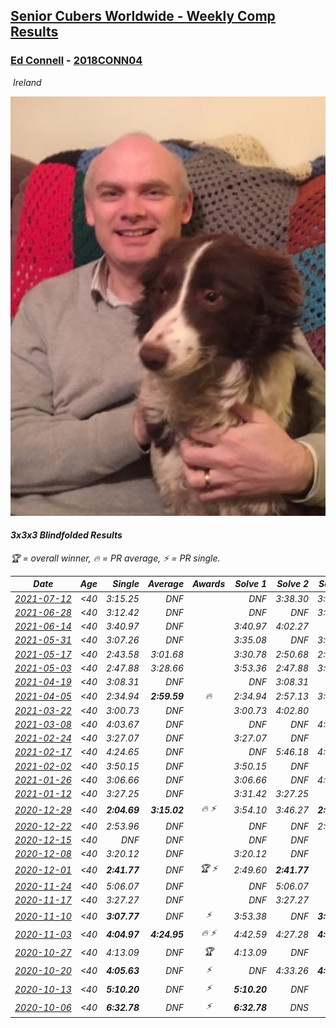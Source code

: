 <style>table {white-space: nowrap;}</style>
<link rel="stylesheet" type="text/css" href="/scw-comp/css/flags.css" />

## [Senior Cubers Worldwide - Weekly Comp Results](/scw-comp/results/)
### [Ed Connell](README.md) - [2018CONN04](https://www.worldcubeassociation.org/persons/2018CONN04?event=333bf)

<i class="flag flag-IE" />&nbsp;Ireland

![Ed Connell](1583010027.jpg)

#### 3x3x3 Blindfolded Results

<span style="white-space: nowrap;">🏆 = overall winner</span>, <span style="white-space: nowrap;">🔥 = PR average</span>, <span style="white-space: nowrap;">⚡ = PR single</span>.

| Date | Age | Single | Average | Awards | Solve 1 | Solve 2 | Solve 3 | Video |
| :--: | :--: | --: | --: | :--: | --: | --: | --: | :-- |
| [2021-07-12](../../results/2021-07-12/333bf.md) | <40 | 3:15.25 | DNF |  | DNF | 3:38.30 | 3:15.25 | [Desktop](https://www.facebook.com/events/360990112107566/permalink/365200681686509) / [Mobile](https://m.facebook.com/events/360990112107566?view=permalink&id=365200681686509) |
| [2021-06-28](../../results/2021-06-28/333bf.md) | <40 | 3:12.42 | DNF |  | DNF | DNF | 3:12.42 | [Desktop](https://www.facebook.com/events/491249025468372/permalink/494521898474418) / [Mobile](https://m.facebook.com/events/491249025468372?view=permalink&id=494521898474418) |
| [2021-06-14](../../results/2021-06-14/333bf.md) | <40 | 3:40.97 | DNF |  | 3:40.97 | 4:02.27 | DNF | [Desktop](https://www.facebook.com/events/1486483778369091/permalink/1495957287421740) / [Mobile](https://m.facebook.com/events/1486483778369091?view=permalink&id=1495957287421740) |
| [2021-05-31](../../results/2021-05-31/333bf.md) | <40 | 3:07.26 | DNF |  | 3:35.08 | DNF | 3:07.26 | [Desktop](https://www.facebook.com/events/309278524127030/permalink/317089246679291) / [Mobile](https://m.facebook.com/events/309278524127030?view=permalink&id=317089246679291) |
| [2021-05-17](../../results/2021-05-17/333bf.md) | <40 | 2:43.58 | 3:01.68 |  | 3:30.78 | 2:50.68 | 2:43.58 | [Desktop](https://www.facebook.com/events/1138256699977086/permalink/1141796046289818) / [Mobile](https://m.facebook.com/events/1138256699977086?view=permalink&id=1141796046289818) |
| [2021-05-03](../../results/2021-05-03/333bf.md) | <40 | 2:47.88 | 3:28.66 |  | 3:53.36 | 2:47.88 | 3:44.75 | [Desktop](https://www.facebook.com/events/300400098120799/permalink/301568578003951) / [Mobile](https://m.facebook.com/events/300400098120799?view=permalink&id=301568578003951) |
| [2021-04-19](../../results/2021-04-19/333bf.md) | <40 | 3:08.31 | DNF |  | DNF | 3:08.31 | DNF | [Desktop](https://www.facebook.com/events/333638981660304/permalink/337365814620954) / [Mobile](https://m.facebook.com/events/333638981660304?view=permalink&id=337365814620954) |
| [2021-04-05](../../results/2021-04-05/333bf.md) | <40 | 2:34.94 | **2:59.59** | 🔥 | 2:34.94 | 2:57.13 | 3:26.70 | [Desktop](https://www.facebook.com/events/902189670577686/permalink/905889373541049) / [Mobile](https://m.facebook.com/events/902189670577686?view=permalink&id=905889373541049) |
| [2021-03-22](../../results/2021-03-22/333bf.md) | <40 | 3:00.73 | DNF |  | 3:00.73 | 4:02.80 | DNF | [Desktop](https://www.facebook.com/events/351132469547749/permalink/355880482406281) / [Mobile](https://m.facebook.com/events/351132469547749?view=permalink&id=355880482406281) |
| [2021-03-08](../../results/2021-03-08/333bf.md) | <40 | 4:03.67 | DNF |  | DNF | DNF | 4:03.67 | [Desktop](https://www.facebook.com/events/903760307058858/permalink/910238016411087) / [Mobile](https://m.facebook.com/events/903760307058858?view=permalink&id=910238016411087) |
| [2021-02-24](../../results/2021-02-24/333bf.md) | <40 | 3:27.07 | DNF |  | 3:27.07 | DNF | DNF | [Desktop](https://www.facebook.com/events/860999258013341/permalink/865260154253918) / [Mobile](https://m.facebook.com/events/860999258013341?view=permalink&id=865260154253918) |
| [2021-02-17](../../results/2021-02-17/333bf.md) | <40 | 4:24.65 | DNF |  | DNF | 5:46.18 | 4:24.65 | [Desktop](https://www.facebook.com/events/413157843303494/permalink/416134676339144) / [Mobile](https://m.facebook.com/events/413157843303494?view=permalink&id=416134676339144) |
| [2021-02-02](../../results/2021-02-02/333bf.md) | <40 | 3:50.15 | DNF |  | 3:50.15 | DNF | DNF | [Desktop](https://www.facebook.com/events/508664813631510/permalink/512615426569782) / [Mobile](https://m.facebook.com/events/508664813631510?view=permalink&id=512615426569782) |
| [2021-01-26](../../results/2021-01-26/333bf.md) | <40 | 3:06.66 | DNF |  | 3:06.66 | DNF | 4:25.52 | [Desktop](https://www.facebook.com/events/712047552829208/permalink/714503765916920) / [Mobile](https://m.facebook.com/events/712047552829208?view=permalink&id=714503765916920) |
| [2021-01-12](../../results/2021-01-12/333bf.md) | <40 | 3:27.25 | DNF |  | 3:31.42 | 3:27.25 | DNF | [Desktop](https://www.facebook.com/events/290317685967985/permalink/295258175473936) / [Mobile](https://m.facebook.com/events/290317685967985?view=permalink&id=295258175473936) |
| [2020-12-29](../../results/2020-12-29/333bf.md) | <40 | **2:04.69** | **3:15.02** | 🔥 ⚡ | 3:54.10 | 3:46.27 | **2:04.69** | [Desktop](https://www.facebook.com/events/208055800692336/permalink/210898067074776) / [Mobile](https://m.facebook.com/events/208055800692336?view=permalink&id=210898067074776) |
| [2020-12-22](../../results/2020-12-22/333bf.md) | <40 | 2:53.96 | DNF |  | DNF | DNF | 2:53.96 | [Desktop](https://www.facebook.com/events/202291541546544/permalink/206775017764863) / [Mobile](https://m.facebook.com/events/202291541546544?view=permalink&id=206775017764863) |
| [2020-12-15](../../results/2020-12-15/333bf.md) | <40 | DNF | DNF |  | DNF | DNF | DNF | [Desktop](https://www.facebook.com/events/732335260998911/permalink/735409770691460) / [Mobile](https://m.facebook.com/events/732335260998911?view=permalink&id=735409770691460) |
| [2020-12-08](../../results/2020-12-08/333bf.md) | <40 | 3:20.12 | DNF |  | 3:20.12 | DNF | DNF | [Desktop](https://www.facebook.com/events/672444916797296/permalink/675189526522835) / [Mobile](https://m.facebook.com/events/672444916797296?view=permalink&id=675189526522835) |
| [2020-12-01](../../results/2020-12-01/333bf.md) | <40 | **2:41.77** | DNF | 🏆 ⚡ | 2:49.60 | **2:41.77** | DNF | [Desktop](https://www.facebook.com/events/200499568213598/permalink/203680741228814) / [Mobile](https://m.facebook.com/events/200499568213598?view=permalink&id=203680741228814) |
| [2020-11-24](../../results/2020-11-24/333bf.md) | <40 | 5:06.07 | DNF |  | DNF | 5:06.07 | DNF | [Desktop](https://www.facebook.com/events/388171482493213/permalink/392481822062179) / [Mobile](https://m.facebook.com/events/388171482493213?view=permalink&id=392481822062179) |
| [2020-11-17](../../results/2020-11-17/333bf.md) | <40 | 3:27.27 | DNF |  | DNF | 3:27.27 | DNF | [Desktop](https://www.facebook.com/events/475710776737006/permalink/479782466329837) / [Mobile](https://m.facebook.com/events/475710776737006?view=permalink&id=479782466329837) |
| [2020-11-10](../../results/2020-11-10/333bf.md) | <40 | **3:07.77** | DNF | ⚡ | 3:53.38 | DNF | **3:07.77** | [Desktop](https://www.facebook.com/events/971009923382676/permalink/974945169655818) / [Mobile](https://m.facebook.com/events/971009923382676?view=permalink&id=974945169655818) |
| [2020-11-03](../../results/2020-11-03/333bf.md) | <40 | **4:04.97** | **4:24.95** | 🔥 ⚡ | 4:42.59 | 4:27.28 | **4:04.97** | [Desktop](https://www.facebook.com/events/2761297674142255/permalink/2765704607034895) / [Mobile](https://m.facebook.com/events/2761297674142255?view=permalink&id=2765704607034895) |
| [2020-10-27](../../results/2020-10-27/333bf.md) | <40 | 4:13.09 | DNF | 🏆 | 4:13.09 | DNF | DNF | [Desktop](https://www.facebook.com/events/376582863532396/permalink/380692919788057) / [Mobile](https://m.facebook.com/events/376582863532396?view=permalink&id=380692919788057) |
| [2020-10-20](../../results/2020-10-20/333bf.md) | <40 | **4:05.63** | DNF | ⚡ | DNF | 4:33.26 | **4:05.63** | [Desktop](https://www.facebook.com/events/365280181488304/permalink/369283274421328) / [Mobile](https://m.facebook.com/events/365280181488304?view=permalink&id=369283274421328) |
| [2020-10-13](../../results/2020-10-13/333bf.md) | <40 | **5:10.20** | DNF | ⚡ | **5:10.20** | DNF | DNF | [Desktop](https://www.facebook.com/events/773544990104744/permalink/777990912993485) / [Mobile](https://m.facebook.com/events/773544990104744?view=permalink&id=777990912993485) |
| [2020-10-06](../../results/2020-10-06/333bf.md) | <40 | **6:32.78** | DNF | ⚡ | **6:32.78** | DNS | DNS | [Desktop](https://www.facebook.com/events/1046370112467687/permalink/1051957421908956) / [Mobile](https://m.facebook.com/events/1046370112467687?view=permalink&id=1051957421908956) |


<!-- Global site tag (gtag.js) - Google Analytics -->
<script async src="https://www.googletagmanager.com/gtag/js?id=UA-86348435-3"></script>
<script>window.dataLayer = window.dataLayer || []; function gtag() {dataLayer.push(arguments);} gtag('js', new Date()); gtag('config', 'UA-86348435-3');</script>
